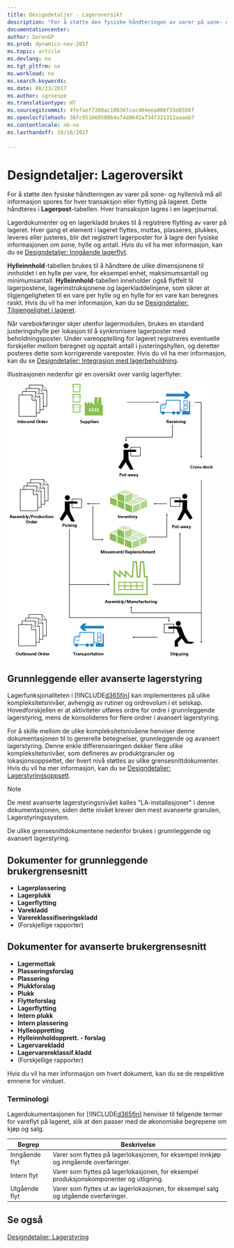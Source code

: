 ```yaml
---
title: Designdetaljer - Lageroversikt
description: "For å støtte den fysiske håndteringen av varer på sone- og hyllenivå må all informasjon spores for hver transaksjon eller flytting på lageret. Dette håndteres i **Lagerpost**-tabellen. Hver transaksjon lagres i en lagerjournal."
documentationcenter: 
author: SorenGP
ms.prod: dynamics-nav-2017
ms.topic: article
ms.devlang: na
ms.tgt_pltfrm: na
ms.workload: na
ms.search.keywords: 
ms.date: 08/23/2017
ms.author: sgroespe
ms.translationtype: HT
ms.sourcegitcommit: 4fefaef7380ac10836fcac404eea006f55d8556f
ms.openlocfilehash: 36fc951668580b4a74d8642a734f321312aaaab7
ms.contentlocale: nb-no
ms.lasthandoff: 10/16/2017

---
```

# <a name="design-details-warehouse-overview"></a>Designdetaljer: Lageroversikt
For å støtte den fysiske håndteringen av varer på sone- og hyllenivå må all informasjon spores for hver transaksjon eller flytting på lageret. Dette håndteres i **Lagerpost**-tabellen. Hver transaksjon lagres i en lagerjournal.  

Lagerdokumenter og en lagerkladd brukes til å registrere flytting av varer på lageret. Hver gang et element i lageret flyttes, mottas, plasseres, plukkes, leveres eller justeres, blir det registrert lagerposter for å lagre den fysiske informasjonen om sone, hylle og antall. Hvis du vil ha mer informasjon, kan du se [Designdetaljer: Inngående lagerflyt](design-details-outbound-warehouse-flow.md).  

**Hylleinnhold**-tabellen brukes til å håndtere de ulike dimensjonene til innholdet i en hylle per vare, for eksempel enhet, maksimumsantall og minimumsantall. **Hylleinnhold**-tabellen inneholder også flytfelt til lagerpostene, lagerinstruksjonene og lagerkladdelinjene, som sikrer at tilgjengeligheten til en vare per hylle og en hylle for en vare kan beregnes raskt. Hvis du vil ha mer informasjon, kan du se [Designdetaljer: Tilgjengelighet i lageret](design-details-availability-in-the-warehouse.md).  

Når varebokføringer skjer utenfor lagermodulen, brukes en standard justeringshylle per lokasjon til å synkronisere lagerposter med beholdningsposter. Under vareopptelling for lageret registreres eventuelle forskjeller mellom beregnet og opptalt antall i justeringshyllen, og deretter posteres dette som korrigerende vareposter. Hvis du vil ha mer informasjon, kan du se [Designdetaljer: Integrasjon med lagerbeholdning](design-details-integration-with-inventory.md).  

Illustrasjonen nedenfor gir en oversikt over vanlig lagerflyter.  

![Oversikt over lagerprosesser](media/design_details_warehouse_management_overview.png "design_details_warehouse_management_overview")  

## <a name="basic-or-advanced-warehousing"></a>Grunnleggende eller avanserte lagerstyring  
Lagerfunksjonaliteten i [!INCLUDE[d365fin](includes/d365fin_md.md)] kan implementeres på ulike kompleksitetsnivåer, avhengig av rutiner og ordrevolum i et selskap. Hovedforskjellen er at aktiviteter utføres ordre for ordre i grunnleggende lagerstyring, mens de konsolideres for flere ordrer i avansert lagerstyring.  

 For å skille mellom de ulike kompleksitetsnivåene henviser denne dokumentasjonen til to generelle betegnelser, grunnleggende og avansert lagerstyring. Denne enkle differensieringen dekker flere ulike kompleksitetsnivåer, som defineres av produktgranuler og lokasjonsoppsettet, der hvert nivå støttes av ulike grensesnittdokumenter. Hvis du vil ha mer informasjon, kan du se [Designdetaljer: Lagerstyringsoppsett](design-details-warehouse-setup.md).  

> [!NOTE]  
>  De mest avanserte lagerstyringsnivået kalles "LA-installasjoner" i denne dokumentasjonen, siden dette nivået krever den mest avanserte granulen, Lagerstyringssystem.  

 De ulike grensesnittdokumentene nedenfor brukes i grunnleggende og avansert lagerstyring.  

## <a name="basic-ui-documents"></a>Dokumenter for grunnleggende brukergrensesnitt  

-   **Lagerplassering**  
-   **Lagerplukk**  
-   **Lagerflytting**  
-   **Varekladd**  
-   **Varereklassifiseringskladd**  
-   (Forskjellige rapporter)  

## <a name="advanced-ui-documents"></a>Dokumenter for avanserte brukergrensesnitt  

-   **Lagermottak**  
-   **Plasseringsforslag**  
-   **Plassering**  
-   **Plukkforslag**  
-   **Plukk**  
-   **Flytteforslag**  
-   **Lagerflytting**  
-   **Intern plukk**  
-   **Intern plassering**  
-   **Hylleoppretting**  
-   **Hylleinnholdopprett. - forslag**  
-   **Lagervarekladd**  
-   **Lagervarereklassif.kladd**  
-   (Forskjellige rapporter)  

Hvis du vil ha mer informasjon om hvert dokument, kan du se de respektive emnene for vinduet.  

### <a name="terminology"></a>Terminologi  
Lagerdokumentasjonen for [!INCLUDE[d365fin](includes/d365fin_md.md)] henviser til følgende termer for vareflyt på lageret, slik at den passer med de økonomiske begrepene om kjøp og salg.  

|Begrep|Beskrivelse|  
|----------|---------------------------------------|  
|Inngående flyt|Varer som flyttes på lagerlokasjonen, for eksempel innkjøp og inngående overføringer.|  
|Intern flyt|Varer som flyttes på lagerlokasjonen, for eksempel produksjonskomponenter og utligning.|  
|Utgående flyt|Varer som flyttes ut av lagerlokasjonen, for eksempel salg og utgående overføringer.|  

## <a name="see-also"></a>Se også  
 [Designdetaljer: Lagerstyring](design-details-warehouse-management.md)

